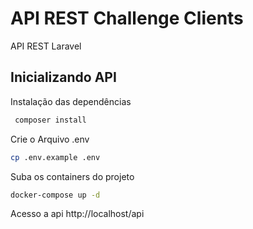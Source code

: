 # API REST Challenge Clients
API REST Laravel


## Inicializando API

Instalação das dependências 

``` bash
 composer install

```
Crie o Arquivo .env
``` bash
cp .env.example .env
```

Suba os containers do projeto
``` bash
docker-compose up -d
```
Acesso a api http://localhost/api
